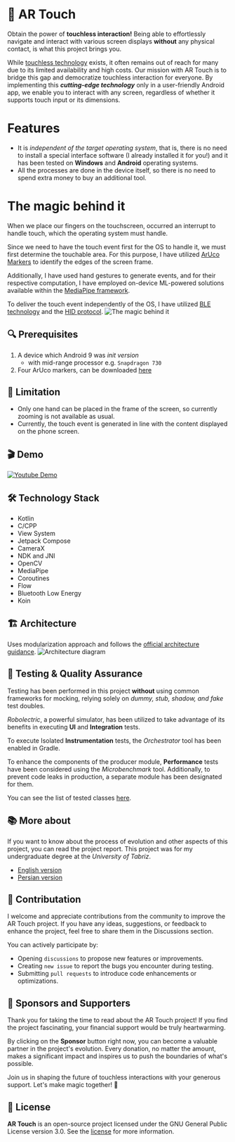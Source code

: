 # 🔮  AR Touch
Obtain the power of **touchless interaction!** Being able to effortlessly navigate and interact with various screen displays **without** any physical contact, is what this project brings you.

While [touchless technology](https://www.greetly.com/blog/what-is-touchless-technology) exists, it often remains out of reach for many due to its limited availability and high costs. 
Our mission with AR Touch is to bridge this gap and democratize touchless interaction for everyone.
By implementing this ***cutting-edge technology*** only in a user-friendly Android app, we enable you to interact with any screen,
regardless of whether it supports touch input or its dimensions.

# Features
- It is *independent of the target operating system*, that is, there is no need to install a special interface software (I already installed it for you!)
and it has been tested on **Windows** and **Android** operating systems.
- All the processes are done in the device itself, so there is no need to spend extra money to buy an additional tool.

# The magic behind it
When we place our fingers on the touchscreen, occurred an interrupt to handle touch, which the operating system must handle. 

Since we need to have the touch event first for the OS to handle it,
we must first determine the touchable area. For this purpose, I have utilized [ArUco Markers](https://docs.opencv.org/4.x/d5/dae/tutorial_aruco_detection.html) to identify the edges of the screen frame. 

Additionally, I have used hand gestures to generate events, and for their respective computation, I have employed on-device ML-powered solutions available within the [MediaPipe framework](https://developers.google.com/mediapipe).

To deliver the touch event independently of the OS, I have utilized [BLE technology](https://novelbits.io/bluetooth-low-energy-ble-complete-guide/) and the [HID protocol](https://en.wikipedia.org/wiki/Human_interface_device).
![The magic behind it](https://github.com/ErfanSn/AR-Touch/assets/50053121/71f48af7-6b2a-4c97-836b-f8703e9dc223)

## 🔍 Prerequisites
1. A device which Android 9 was *init version*
   - with mid-range processor e.g. `Snapdragon 730`
2. Four ArUco markers, can be downloaded [here](producer/markers)

## 🚫 Limitation
- Only one hand can be placed in the frame of the screen, so currently zooming is not available as usual.
- Currently, the touch event is generated in line with the content displayed on the phone screen.

## 🎬 Demo
[![Youtube Demo](https://github.com/ErfanSn/AR-Touch/assets/50053121/005c2b5a-b5d6-4d44-a1be-5e80e4e5315d)](https://www.youtube.com/watch?v=woEX1JKgeAo)

## 🛠️ Technology Stack
- Kotlin
- C/CPP
- View System
- Jetpack Compose
- CameraX
- NDK and JNI
- OpenCV
- MediaPipe
- Coroutines
- Flow
- Bluetooth Low Energy
- Koin

## 🏗️ Architecture
Uses modularization approach and follows the [official architecture guidance](https://developer.android.com/topic/architecture).
![Architecture diagram](https://github.com/ErfanSn/AR-Touch/assets/50053121/6cb17f69-52bb-40d7-bbee-c8f7fe77921a)

## 🧪 Testing & Quality Assurance
Testing has been performed in this project **without** using common frameworks for mocking, relying solely on *dummy, stub, shadow, and fake* test doubles.

*Robolectric*, a powerful simulator, has been utilized to take advantage of its benefits in executing **UI** and **Integration** tests.

To execute Isolated **Instrumentation** tests, the *Orchestrator* tool has been enabled in Gradle.

To enhance the components of the producer module, **Performance** tests have been considered using the *Microbenchmark* tool. Additionally, to prevent code leaks in production, a separate module has been designated for them.

You can see the list of tested classes [here](https://github.com/ErfanSn/AR-Touch/issues/16).

## 📚 More about
If you want to know about the process of evolution and other aspects of this project, you can read the project report. 
This project was for my undergraduate degree at the *University of Tabriz*.
- [English version](https://docs.google.com/document/d/1ENNQMLADxYiPcoJ0-0cCe4P9LCgyyeuu/edit?usp=sharing&ouid=115301471611369797131&rtpof=true&sd=true)
- [Persian version](https://docs.google.com/document/d/1lADQhTCvIjpkDAU-ZE4bby3WU_DpsMjH/edit?usp=sharing&ouid=115301471611369797131&rtpof=true&sd=true)

## 🤝 Contributation
I welcome and appreciate contributions from the community to improve the AR Touch project. 
If you have any ideas, suggestions, or feedback to enhance the project, feel free to share them in the Discussions section. 

You can actively participate by:
- Opening `discussions` to propose new features or improvements.
- Creating `new issue` to report the bugs you encounter during testing.
- Submitting `pull requests` to introduce code enhancements or optimizations.

## 💖 Sponsors and Supporters 
Thank you for taking the time to read about the AR Touch project! If you find the project fascinating, your financial support would be truly heartwarming.

By clicking on the **Sponsor** button right now, you can become a valuable partner in the project's evolution. 
Every donation, no matter the amount, makes a significant impact and inspires us to push the boundaries of what's possible. 

Join us in shaping the future of touchless interactions with your generous support. Let's make magic together! 🌟

## 📜 License

**AR Touch** is an open-source project licensed under the GNU General Public License version 3.0. 
See the [license](LICENSE) for more information.
